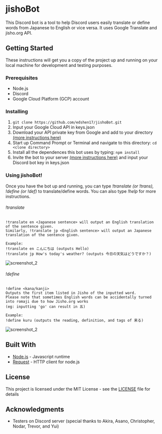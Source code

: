 # jishoBot
This Discord bot is a tool to help Discord users easily translate or define words from Japanese to English or 
vice versa. It uses Google Translate and jisho.org API. 

## Getting Started

These instructions will get you a copy of the project up and running on your local machine for development and testing purposes. 

### Prerequisites

* Node.js
* Discord 
* Google Cloud Platform (GCP) account

### Installing
1. ```git clone https://github.com/edshen17/jishoBot.git ```
2. Input your Google Cloud API in keys.json
3. Download your API private key from Google and add to your directory [(more instructions here)](https://cloud.google.com/translate/docs/quickstart-client-libraries#client-libraries-install-nodejs)
4. Start up Command Prompt or Terminal and navigate to this directory: ```cd <clone directory>```
5. Install all the dependences this bot uses by typing: ```npm install ``` 
6. Invite the bot to your server [(more instructions here)](https://stackoverflow.com/questions/37689289/how-to-join-a-server) and input your Discord bot key in keys.json

### Using jishoBot!

Once you have the bot up and running, you can type *!translate (or !trans), !define (or !def)* to translate/define words. You can also type *!help* for more instructions.
###### !translate
 ```
 !translate en <Japanese sentence> will output an English translation of the sentence given.
 Similarly, !translate jp <English sentence> will output an Japanese translation of the sentence given.

Example: 
!translate en こんにちは (outputs Hello) 
!translate jp How's today's weather? (outputs 今日の天気はどうですか？)
```
![screenshot_2](https://user-images.githubusercontent.com/15848507/51932665-9402f380-23cd-11e9-8cb4-8116f857e182.png)


###### !define
```
!define <kana/kanji>
Outputs the first item listed in Jisho of the inputted word.
Please note that sometimes English words can be accidentally turned into romaji due to how Jisho.org works
(eg: inputting 'go' can result in 五)

Example:
!define kuru (outputs the reading, definition, and tags of 来る)
```
![screenshot_2](https://user-images.githubusercontent.com/15848507/51932735-bd238400-23cd-11e9-86d7-47e394144779.png)

## Built With

* [Node.js](https://nodejs.org/en/) - Javascript runtime
* [Request](https://www.npmjs.com/package/request) - HTTP client for node.js

## License

This project is licensed under the MIT License - see the [LICENSE](LICENSE) file for details

## Acknowledgments

* Testers on Discord server (special thanks to Akira, Asano, Christopher, Nodar, Trevor, and Yui)


